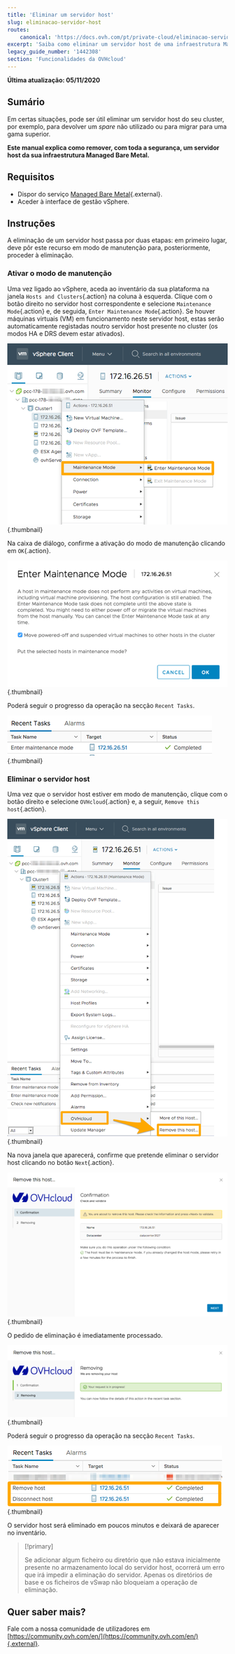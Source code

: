 ```yaml
---
title: 'Eliminar um servidor host'
slug: eliminacao-servidor-host
routes:
    canonical: 'https://docs.ovh.com/pt/private-cloud/eliminacao-servidor-host/'
excerpt: 'Saiba como eliminar um servidor host de uma infraestrutura Managed Bare Metal'
legacy_guide_number: '1442308'
section: 'Funcionalidades da OVHcloud'
---
```


**Última atualização: 05/11/2020**

## Sumário

Em certas situações, pode ser útil eliminar um servidor host do seu cluster, por exemplo, para devolver um _spare_ não utilizado ou para migrar para uma gama superior.

**Este manual explica como remover, com toda a segurança, um servidor host da sua infraestrutura Managed Bare Metal.**

## Requisitos

* Dispor do serviço [Managed Bare Metal](https://www.ovhcloud.com/pt/managed-bare-metal/){.external}.
* Aceder à interface de gestão vSphere.


## Instruções

A eliminação de um servidor host passa por duas etapas: em primeiro lugar, deve pôr este recurso em modo de manutenção para, posteriormente, proceder à eliminação.

### Ativar o modo de manutenção

Uma vez ligado ao vSphere, aceda ao inventário da sua plataforma na janela `Hosts and Clusters`{.action} na coluna à esquerda. Clique com o botão direito no servidor host correspondente e selecione `Maintenance Mode`{.action} e, de seguida, `Enter Maintenance Mode`{.action}. Se houver máquinas virtuais (VM) em funcionamento neste servidor host, estas serão automaticamente registadas noutro servidor host presente no cluster (os modos HA e DRS devem estar ativados).

![Ativação do modo de manutenção](images/removehost01.png){.thumbnail}

Na caixa de diálogo, confirme a ativação do modo de manutenção clicando em `OK`{.action}.

![Confirmação do modo de manutenção](images/removehost02.png){.thumbnail}


Poderá seguir o progresso da operação na secção `Recent Tasks`.

![Progresso da ativação do modo de manutenção](images/removehost03.png){.thumbnail}


### Eliminar o servidor host

Uma vez que o servidor host estiver em modo de manutenção, clique com o botão direito e selecione `OVHcloud`{.action} e, a seguir, `Remove this host`{.action}.

![Remover o host](images/removehost04.png){.thumbnail}

Na nova janela que aparecerá, confirme que pretende eliminar o servidor host clicando no botão `Next`{.action}.

![Confirmação da eliminação](images/removehost05.png){.thumbnail}

O pedido de eliminação é imediatamente processado.

![Validação da eliminação](images/removehost06.png){.thumbnail}

Poderá seguir o progresso da operação na secção `Recent Tasks`.

![Progresso da eliminação do host](images/removehost07.png){.thumbnail}

O servidor host será eliminado em poucos minutos e deixará de aparecer no inventário. 


> [!primary]
>
> Se adicionar algum ficheiro ou diretório que não estava inicialmente presente no armazenamento local do servidor host, ocorrerá um erro que irá impedir a eliminação do servidor. Apenas os diretórios de base e os ficheiros de vSwap não bloqueiam a operação de eliminação.
> 


## Quer saber mais?

Fale com a nossa comunidade de utilizadores em [https://community.ovh.com/en/](https://community.ovh.com/en/){.external}.
